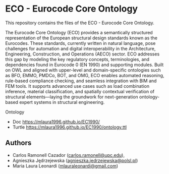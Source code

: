 # ECO - Eurocode Core Ontology

<p> This repository contains the files of the ECO - Eurocode Core Ontology. </p>
<p> The Eurocode Core Ontology (ECO) provides a semantically structured representation of the European structural design standards known as the Eurocodes. These standards, currently written in natural language, pose challenges for automation and digital interoperability in the Architecture, Engineering, Construction, and Operations (AECO) sector. ECO addresses this gap by modeling the key regulatory concepts, terminologies, and dependencies found in Eurocode 0 (EN 1990) and supporting modules. Built on OWL and aligned with upper-level and domain-specific ontologies such as BFO, EMMO, PMDCo, BOT, and OMG, ECO enables automated reasoning, rule-based compliance checking, and seamless integration with BIM and FEM tools. It supports advanced use cases such as load combination inference, material classification, and spatially contextual verification of structural elements—laying the groundwork for next-generation ontology-based expert systems in structural engineering.</p>

Ontology

* Doc      https://mlaura1996.github.io/EC1990/
* Turtle   https://mlaura1996.github.io/EC1990/ontology.ttl


## Authors
- Carlos Ramonell Cazador (carlos.ramonell@upc.edu), 
- Agnieszka Jędrzejewska (agnieszka.jedrzejewska@polsl.pl)  
- Maria Laura Leonardi (mlauraleonardi@gmail.com)
